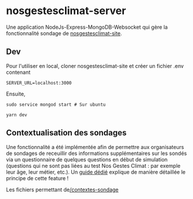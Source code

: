 # nosgestesclimat-server

Une application NodeJs-Express-MongoDB-Websocket qui gère la fonctionnalité sondage de [nosgestesclimat-site](https://github.com/datagir/nosgestesclimat-site).

## Dev

Pour l'utiliser en local, cloner nosgestesclimat-site et créer un fichier .env contenant

```
SERVER_URL=localhost:3000
```

Ensuite,

```
sudo service mongod start # Sur ubuntu

yarn dev
```

## Contextualisation des sondages

Une fonctionnalité a été implémentée afin de permettre aux organisateurs de sondages de receuillir des informations supplémentaires sur les sondés via un questionnaire de quelques questions en début de simulation (questions qui ne sont pas liées au test Nos Gestes Climat : par exemple leur âge, leur métier, etc.). Un [guide dédié](https://nosgestesclimat.fr/groupe/documentation-contexte) explique de manière détaillée le principe de cette feature !

Les fichiers permettant de[/contextes-sondage](https://github.com/datagir/nosgestesclimat-server/tree/master/contextes-sondage)
